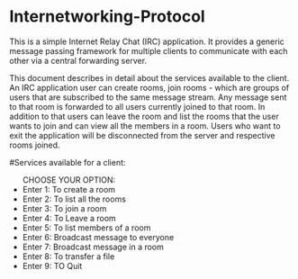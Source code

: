 # Internetworking-Protocol
This is a simple Internet Relay Chat (IRC) application.
It provides a generic message passing framework for multiple clients to communicate with each other via a central forwarding server.

This document describes in detail about the services available to the client. An IRC application user can create rooms, join rooms - which are groups of users that are subscribed to the same message stream. Any message sent to that room is forwarded to all users currently joined to that room. In addition to that users can leave the room and list the rooms that the user wants to join and can view all the members in a room. Users who want to exit the application will be disconnected from the server and respective rooms joined.

#Services available for a client:
<ul>CHOOSE YOUR OPTION:
<li />Enter 1: To create a room
<li />Enter 2: To list all the rooms
<li />Enter 3: To join a room
<li />Enter 4: To Leave a room
<li />Enter 5: To list members of a room
<li />Enter 6: Broadcast message to everyone
<li />Enter 7: Broadcast message in a room
<li />Enter 8: To transfer a file
<li />Enter 9: TO Quit
</ul>
